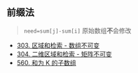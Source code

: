 <!--
 * @Description: 
 * @Autor: HTmonster
 * @Date: 2022-03-08 19:45:16
-->

## 前缀法
> `need=sum[j]-sum[i]`  原始数组**不**会修改

- [303. 区域和检索 - 数组不可变](https://leetcode-cn.com/problems/range-sum-query-immutable/)
- [304. 二维区域和检索 - 矩阵不可变](https://leetcode-cn.com/problems/range-sum-query-2d-immutable/)
- [560. 和为 K 的子数组](https://leetcode-cn.com/problems/subarray-sum-equals-k/)